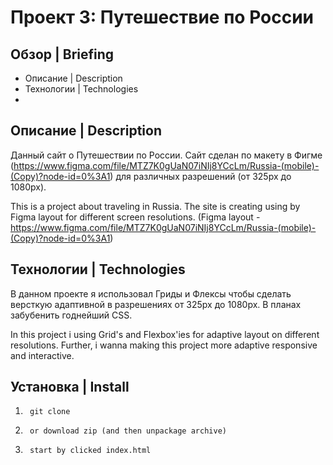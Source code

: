 # Проект 3: Путешествие по России 

## Обзор | Briefing

- Описание | Description
- Технологии | Technologies
- 
## Описание | Description

Данный сайт о Путешествии по России. Сайт сделан по макету в Фигме (https://www.figma.com/file/MTZ7K0gUaN07iNIj8YCcLm/Russia-(mobile)-(Copy)?node-id=0%3A1) для различных разрешений (от 325рх до 1080рх).



This is a project about traveling in Russia.
The site is creating using by Figma layout for different screen resolutions.
(Figma layout - https://www.figma.com/file/MTZ7K0gUaN07iNIj8YCcLm/Russia-(mobile)-(Copy)?node-id=0%3A1)

## Технологии | Technologies

В данном проекте я использовал Гриды и Флексы чтобы сделать версткую адаптивной в разрешениях от 325рх до 1080рх. В планах забубенить годнейший CSS. 

In this project i using Grid's and Flexbox'ies for adaptive layout on different resolutions. Further, 
i wanna making this project more adaptive responsive and interactive.

## Установка | Install

1.      git clone 
2.      or download zip (and then unpackage archive)
3.      start by clicked index.html
